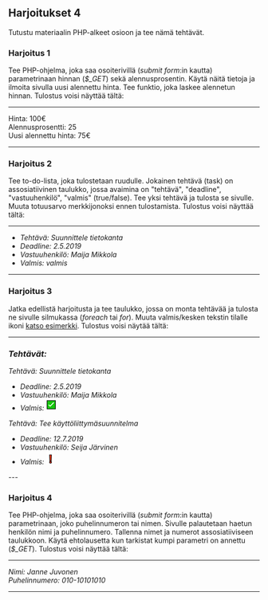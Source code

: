 ## Harjoitukset 4

Tutustu materiaalin PHP-alkeet osioon ja tee nämä tehtävät.

### Harjoitus 1

Tee PHP-ohjelma, joka saa osoiterivillä (*submit form*:in kautta) parametrinaan hinnan (*$_GET*) sekä alennusprosentin. Käytä näitä tietoja ja ilmoita sivulla uusi alennettu hinta. Tee funktio, joka laskee alennetun hinnan. Tulostus voisi näyttää tältä:

---

Hinta: 100€ <br>
Alennusprosentti: 25 <br>
Uusi alennettu hinta: 75€ <br>

---

### Harjoitus 2

Tee to-do-lista, joka tulostetaan ruudulle. Jokainen tehtävä (task) on assosiatiivinen taulukko, jossa avaimina on "tehtävä", "deadline", "vastuuhenkilö", "valmis" (true/false). Tee yksi tehtävä ja tulosta se sivulle. Muuta totuusarvo merkkijonoksi ennen tulostamista. Tulostus voisi näyttää tältä:

---
<em>

- Tehtävä: Suunnittele tietokanta
- Deadline: 2.5.2019
- Vastuuhenkilö: Maija Mikkola
- Valmis: valmis
</em>

---

### Harjoitus 3

Jatka edellistä harjoitusta ja tee taulukko, jossa on monta tehtävää ja tulosta ne sivulle silmukassa (*foreach* tai *for*). Muuta valmis/kesken tekstin tilalle ikoni [katso esimerkki](https://www.w3schools.com/charsets/ref_utf_dingbats.asp). Tulostus voisi näytää tältä:

---
<em>

### Tehtävät:

Tehtävä: Suunnittele tietokanta
- Deadline: 2.5.2019
- Vastuuhenkilö: Maija Mikkola
- Valmis: ![valmis](./img/ok.PNG)

Tehtävä: Tee käyttöliittymäsuunnitelma
- Deadline: 12.7.2019
- Vastuuhenkilö: Seija Järvinen
- Valmis: ![valmis](./img/NOK.PNG)
</em>
---

### Harjoitus 4

Tee PHP-ohjelma, joka saa osoiterivillä (*submit form*:in kautta) parametrinaan, joko puhelinnumeron tai nimen. Sivulle palautetaan haetun henkilön nimi ja puhelinnumero. Tallenna nimet ja numerot assosiatiiviseen taulukkoon. Käytä ehtolausetta kun tarkistat kumpi parametri on annettu  (*$_GET*).
Tulostus voisi näyttää tältä:

---
<em>

Nimi: Janne Juvonen <br>
Puhelinnumero: 010-10101010
</em>

---